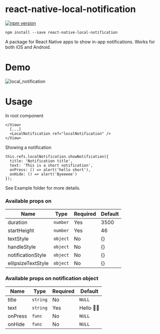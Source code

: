 # react-native-local-notification

[![npm version](https://badge.fury.io/js/react-native-local-notification.svg)](https://badge.fury.io/js/react-native-local-notification)

`npm install --save react-native-local-notification`

A package for React Native apps to show in-app notifications. Works for both iOS and Android.

# Demo
![local_notification](https://cloud.githubusercontent.com/assets/6998447/22668160/fd930aa2-ecbf-11e6-9a0b-ee03b505ed18.gif)

# Usage
In root component
```
</View>
  [...]
  <LocalNotification ref="localNotification" />
</View>
```

Showing a notification
```
this.refs.localNotification.showNotification({
  title: 'Notification title',
  text: 'This is a short notification',
  onPress: () => alert('hello short'),
  onHide: () => alert('Byeeeee')
});
```

See Example folder for more details.

### Available props on <LocalNotification />

Name | Type | Required | Default
--- | --- | --- | ---
duration | `number` | Yes | 3500
startHeight | `number` | Yes | 46
textStyle | `object` | No | {}
handleStyle | `object` | No | {}
notificationStyle | `object` | No | {}
ellipsizeTextStyle | `object` | No | {}


### Available props on notification object

Name | Type | Required | Default
--- | --- | --- | ---
title | `string` | No | `NULL`
text | `string` | Yes | Hello 👋🏼
onPress | `func` | No | `NULL`
onHide | `func` | No | `NULL`
